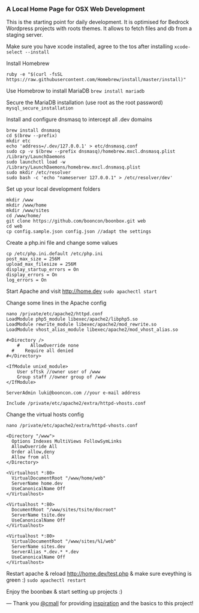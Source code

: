 ### A Local Home Page for OSX Web Development

This is the starting point for daily development. It is optimised for Bedrock Wordpress projects with roots themes. It allows to fetch files and db from a staging server.

Make sure you have xcode installed, agree to the tos after installing
`xcode-select --install`

Install Homebrew
```
ruby -e "$(curl -fsSL https://raw.githubusercontent.com/Homebrew/install/master/install)"
```

Use Homebrow to install MariaDB
`brew install mariadb`


Secure the MariaDB installation (use root as the root password)
`mysql_secure_installation`


Install and configure dnsmasq to intercept all .dev domains
```
brew install dnsmasq
cd $(brew --prefix)
mkdir etc
echo 'address=/.dev/127.0.0.1' > etc/dnsmasq.conf
sudo cp -v $(brew --prefix dnsmasq)/homebrew.mxcl.dnsmasq.plist /Library/LaunchDaemons
sudo launchctl load -w /Library/LaunchDaemons/homebrew.mxcl.dnsmasq.plist
sudo mkdir /etc/resolver
sudo bash -c 'echo "nameserver 127.0.0.1" > /etc/resolver/dev'
```


Set up your local development folders
```
mkdir /www
mkdir /www/home
mkdir /www/sites
cd /www/home/
git clone https://github.com/booncon/boonbox.git web
cd web
cp config.sample.json config.json //adapt the settings
```


Create a php.ini file and change some values
```
cp /etc/php.ini.default /etc/php.ini
post_max_size = 256M
upload_max_filesize = 256M
display_startup_errors = On
display_errors = On
log_errors = On
```


Start Apache and visit http://home.dev
`sudo apachectl start`


Change some lines in the Apache config
```
nano /private/etc/apache2/httpd.conf
LoadModule php5_module libexec/apache2/libphp5.so
LoadModule rewrite_module libexec/apache2/mod_rewrite.so
LoadModule vhost_alias_module libexec/apache2/mod_vhost_alias.so

#<Directory />
	#    AllowOverride none
  #    Require all denied
#</Directory>

<IfModule unixd_module>
	User sftsk //owner user of /www
	Group staff //owner group of /www
</IfModule>

ServerAdmin luki@booncon.com //your e-mail address

Include /private/etc/apache2/extra/httpd-vhosts.conf
```


Change the virtual hosts config
```
nano /private/etc/apache2/extra/httpd-vhosts.conf

<Directory "/www">
  Options Indexes MultiViews FollowSymLinks
  AllowOverride All
  Order allow,deny
  Allow from all
</Directory>

<Virtualhost *:80>
  VirtualDocumentRoot "/www/home/web"
  ServerName home.dev
  UseCanonicalName Off
</Virtualhost>

<Virtualhost *:80>
  DocumentRoot "/www/sites/tsite/docroot"
  ServerName tsite.dev
  UseCanonicalName Off
</Virtualhost>

<Virtualhost *:80>
  VirtualDocumentRoot "/www/sites/%1/web"
  ServerName sites.dev
  ServerAlias *.dev.* *.dev 
  UseCanonicalName Off
</Virtualhost>
```


Restart apache & reload http://home.dev/test.php & make sure eveything is green :)
`sudo apachectl restart`

Enjoy the boonbøx & start setting up projects :)

—
Thank you [@cmall](https://twitter.com/cmall) for providing [inspiration](http://mallinson.ca/post/osx-web-development) and the basics to this project!
